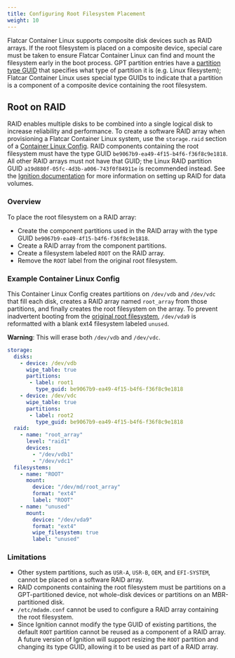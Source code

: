 ```yaml
---
title: Configuring Root Filesystem Placement
weight: 10
---
```


Flatcar Container Linux supports composite disk devices such as RAID arrays. If the root filesystem is placed on a composite device, special care must be taken to ensure Flatcar Container Linux can find and mount the filesystem early in the boot process. GPT partition entries have a [partition type GUID](https://en.wikipedia.org/wiki/GUID_Partition_Table#Partition_type_GUIDs) that specifies what type of partition it is (e.g. Linux filesystem); Flatcar Container Linux uses special type GUIDs to indicate that a partition is a component of a composite device containing the root filesystem.

## Root on RAID

RAID enables multiple disks to be combined into a single logical disk to increase reliability and performance. To create a software RAID array when provisioning a Flatcar Container Linux system, use the `storage.raid` section of a [Container Linux Config](https://docs.flatcar-linux.org/os/root-filesystem-placement/). RAID components containing the root filesystem must have the type GUID `be9067b9-ea49-4f15-b4f6-f36f8c9e1818`. All other RAID arrays must not have that GUID; the Linux RAID partition GUID `a19d880f-05fc-4d3b-a006-743f0f84911e` is recommended instead. See the [Ignition documentation](https://coreos.com/ignition/docs/latest/examples.html#create-a-raid-enabled-data-volume) for more information on setting up RAID for data volumes.

### Overview

To place the root filesystem on a RAID array:

* Create the component partitions used in the RAID array with the type GUID `be9067b9-ea49-4f15-b4f6-f36f8c9e1818`.
* Create a RAID array from the component partitions.
* Create a filesystem labeled `ROOT` on the RAID array.
* Remove the `ROOT` label from the original root filesystem.

### Example Container Linux Config

This Container Linux Config creates partitions on `/dev/vdb` and `/dev/vdc` that fill each disk, creates a RAID array named `root_array` from those partitions, and finally creates the root filesystem on the array. To prevent inadvertent booting from the [original root filesystem](https://docs.flatcar-linux.org/os/sdk-disk-partitions/#partition-table), `/dev/vda9` is reformatted with a blank ext4 filesystem labeled `unused`.

**Warning**: This will erase both `/dev/vdb` and `/dev/vdc`.

```yaml
storage:
  disks:
    - device: /dev/vdb
      wipe_table: true
      partitions:
       - label: root1
         type_guid: be9067b9-ea49-4f15-b4f6-f36f8c9e1818
    - device: /dev/vdc
      wipe_table: true
      partitions:
       - label: root2
         type_guid: be9067b9-ea49-4f15-b4f6-f36f8c9e1818
  raid:
    - name: "root_array"
      level: "raid1"
      devices:
        - "/dev/vdb1"
        - "/dev/vdc1"
  filesystems:
    - name: "ROOT"
      mount:
        device: "/dev/md/root_array"
        format: "ext4"
        label: "ROOT"
    - name: "unused"
      mount:
        device: "/dev/vda9"
        format: "ext4"
        wipe_filesystem: true
        label: "unused"
```

### Limitations

* Other system partitions, such as `USR-A`, `USR-B`, `OEM`, and `EFI-SYSTEM`, cannot be placed on a software RAID array.
* RAID components containing the root filesystem must be partitions on a GPT-partitioned device, not whole-disk devices or partitions on an MBR-partitioned disk.
* `/etc/mdadm.conf` cannot be used to configure a RAID array containing the root filesystem.
* Since Ignition cannot modify the type GUID of existing partitions, the default `ROOT` partition cannot be reused as a component of a RAID array. A future version of Ignition will support resizing the `ROOT` partition and changing its type GUID, allowing it to be used as part of a RAID array.
